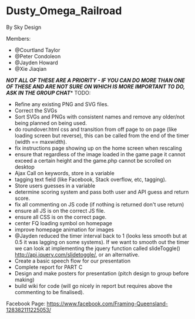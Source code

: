# Dusty_Omega_Railroad
By Sky Design

Members:
- @Courtland Taylor
- @Peter Condoleon
- @Jayden Howard
- @Xie Jiaqian

***NOT ALL OF THESE ARE A PRIORITY - IF YOU CAN DO MORE THAN ONE OF THESE AND ARE NOT SURE ON WHICH IS MORE IMPORTANT TO DO, ASK IN THE GROUP CHAT****
TODO:
- Refine any existing PNG and SVG files.
- Correct the SVGs
- Sort SVGs and PNGs with consistent names and remove any older/not being
  planned on being used.
- do roundover.html css and transition from off page to on page
  (like loading screen but reverse), this can be called from the end of the
  timer (width == maxwidth).
- fix instructions page showing up on the home screen when rescaling
- ensure that regardless of the image loaded in the game page it cannot exceed a
  certain height and the game.php cannot be scrolled on desktop
- Ajax Call on keywords, store in a variable
- tagging text field (like Facebook, Stack overflow, etc, tagging).
- Store users guesses in a variable
- determine scoring system and pass both user and API guess and return score.
- fix all commenting on JS code (if nothing is returned don't use return)
- ensure all JS is on the correct JS file.
- ensure all CSS is on the correct page.
- center FQ loading symbol on homepage
- improve homepage animation for images
- @Jayden reduced the timer interval back to 1 (looks less smooth but at 0.5 it
  was lagging on  some systems). If we want to smooth out the timer we can look
  at implementing the jquery function called slideToggle()
  http://api.jquery.com/slidetoggle/, or an alternative.
- Create a basic speech flow for our presentation
- Complete report for PART C
- Design and make posters for presentation (pitch design to group before making)
- build wiki for code (will go nicely in report but requires above the
  commenting to be finalised).

Facebook Page: https://www.facebook.com/Framing-Queensland-128382111225053/
